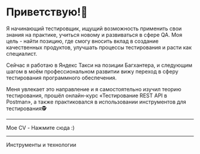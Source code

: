 # Приветствую!👋

Я начинающий тестировщик, ищущий возможность применить свои знания на практике, учиться новому и развиваться в сфере QA. Моя цель - найти позицию, где смогу вносить вклад в создание качественных продуктов, улучшать процессы тестирования и расти как специалист.

Сейчас я работаю в Яндекс Такси на позиции Багхантера, и следующим шагом в моём профессиональном развитии вижу переход в сферу тестирования программного обеспечения. 
 
Меня увлекает это направление и я самостоятельно изучил теорию тестирования, прошёл онлайн-курс «Тестирование REST API в Postman», а также практиковался в использовании инструментов для тестирования🕵️

---

Мое CV - Нажмите сюда :)

---

Инструменты и технологии

